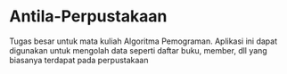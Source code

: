 # Antila-Perpustakaan
Tugas besar untuk mata kuliah Algoritma Pemograman. Aplikasi ini dapat digunakan untuk mengolah data seperti daftar buku, member, dll yang biasanya terdapat pada perpustakaan 
